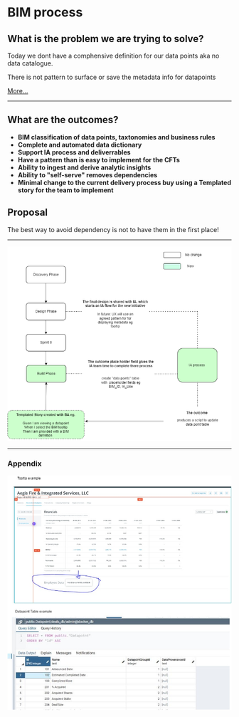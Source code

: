 # BIM process
## What is the problem we are trying to solve?

Today we dont have a comphensive definition for our data points aka no data catalogue.

There is not pattern to surface or save the metadata info for datapoints

[More...](https://preqincom.sharepoint.com/sites/DataGovernanceAuditControls/SitePages/Information-Architecture--What-does-it-mean-for-you-.aspx?OR=Teams-HL&CT=1642586030750&sourceId=&params=%7B%22AppName%22%3A%22Teams-Desktop%22%2C%22AppVersion%22%3A%2227%2F21110108720%22%7D)

----

## What are the outcomes?

- **BIM classification of data points, taxtonomies and business rules**
- **Complete and automated data dictionary**
- **Support IA process and deliverrables**
- **Have a pattern than is easy to implement for the CFTs**
- **Ability to ingest and derive analytic insights**
- **Ability to "self-serve" removes dependencies**
- **Minimal change to the current delivery process buy using a Templated story for the team to implement**

## Proposal

The best way to avoid dependency is not to have them in the first place!

---
![flow](../img/BIM-Flow.drawio.png)

---
### Appendix
![appendix](../img/BIM-process-Appendix.jpg)
